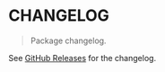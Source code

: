 # CHANGELOG

> Package changelog.

See [GitHub Releases](https://github.com/stdlib-js/stats-base-dists-erlang-cdf/releases) for the changelog.